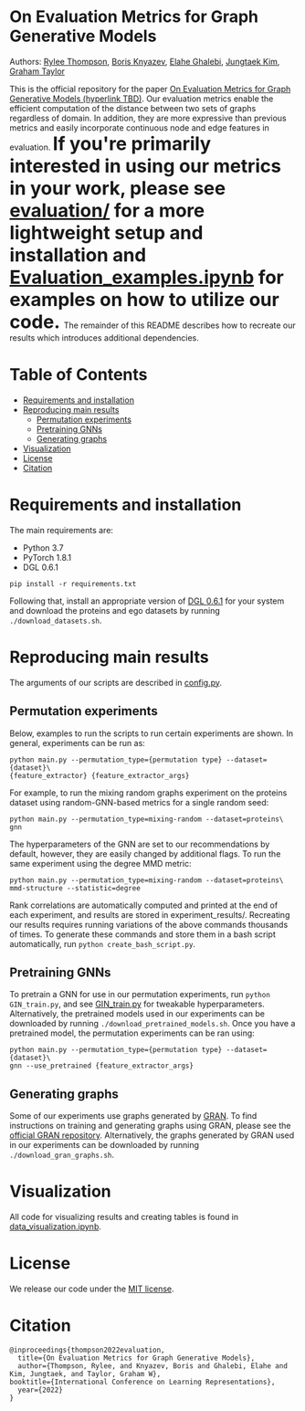 
# On Evaluation Metrics for Graph Generative Models
Authors: [Rylee Thompson](https://scholar.google.ca/citations?user=pRy6BiAAAAAJ&hl=en), [Boris Knyazev](http://bknyaz.github.io/), [Elahe Ghalebi](https://scholar.google.com/citations?user=h5ZwVzcAAAAJ&hl=en), 
[Jungtaek Kim](https://jungtaek.github.io/), [Graham Taylor](https://www.gwtaylor.ca/)

This is the official repository for the paper [On Evaluation Metrics for Graph Generative Models (hyperlink TBD)](hyperlink.tbd). Our evaluation metrics enable the efficient computation of the distance between two sets of graphs regardless of domain. In addition, they are more expressive than previous metrics and easily incorporate continuous node and edge features in evaluation. **<font size=6> If you're primarily interested in using our metrics in your work, please see [evaluation/](./evaluation) for a more lightweight setup and installation and [Evaluation_examples.ipynb](./Evaluation_examples.ipynb) for examples on how to utilize our code. </font>** The remainder of this README describes how to recreate our results which introduces additional dependencies.

# Table of Contents  
- [Requirements and installation](#requirements-and-installation)
- [Reproducing main results](#reproducing-main-results)
  * [Permutation experiments](#permutation-experiments)
  * [Pretraining GNNs](#pretraining-gnns)
  * [Generating graphs](#generating-graphs)
- [Visualization](#visualization)
- [License](#license)
- [Citation](#citation)




# Requirements and installation

The main requirements are:
- Python 3.7
- PyTorch 1.8.1
- DGL 0.6.1

```
pip install -r requirements.txt
```
Following that, install an appropriate version of [DGL 0.6.1](https://www.dgl.ai/pages/start.html) for your system and download the proteins and ego datasets by running `./download_datasets.sh`.

# Reproducing main results
The arguments of our scripts are described in [config.py](./config.py). 
## Permutation experiments
Below, examples to run the scripts to run certain experiments are shown. In general, experiments can be run as:
```
python main.py --permutation_type={permutation type} --dataset={dataset}\
{feature_extractor} {feature_extractor_args}
```
For example, to run the mixing random graphs experiment on the proteins dataset using random-GNN-based metrics for a single random seed:
```
python main.py --permutation_type=mixing-random --dataset=proteins\
gnn
```
The hyperparameters of the GNN are set to our recommendations by default, however, they are easily changed by additional flags. To run the same experiment using the degree MMD metric:
```
python main.py --permutation_type=mixing-random --dataset=proteins\
mmd-structure --statistic=degree
```
Rank correlations are automatically computed and printed at the end of each experiment, and results are stored in experiment_results/. Recreating our results requires running variations of the above commands thousands of times. To generate these commands and store them in a bash script automatically, run `python create_bash_script.py`.

## Pretraining GNNs
To pretrain a GNN for use in our permutation experiments, run `python GIN_train.py`, and see [GIN_train.py](./GIN_train.py) for tweakable hyperparameters. Alternatively, the pretrained models used in our experiments can be downloaded by running `./download_pretrained_models.sh`. Once you have a pretrained model, the permutation experiments can be ran using: 
```
python main.py --permutation_type={permutation type} --dataset={dataset}\
gnn --use_pretrained {feature_extractor_args}
```

## Generating graphs
Some of our experiments use graphs generated by [GRAN](https://arxiv.org/abs/1910.00760). To find instructions on training and generating graphs using GRAN, please see the [official GRAN repository](https://github.com/lrjconan/GRAN). Alternatively, the graphs generated by GRAN used in our experiments can be downloaded by running `./download_gran_graphs.sh`.

# Visualization
All code for visualizing results and creating tables is found in [data_visualization.ipynb](./data_visualization.ipynb).

# License

We release our code under the [MIT license](./LICENSE).

# Citation

```
@inproceedings{thompson2022evaluation,
  title={On Evaluation Metrics for Graph Generative Models},
  author={Thompson, Rylee, and Knyazev, Boris and Ghalebi, Elahe and Kim, Jungtaek, and Taylor, Graham W},
booktitle={International Conference on Learning Representations},
  year={2022}  
}
```
